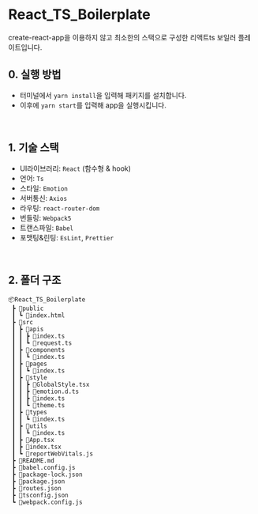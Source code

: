 # React_TS_Boilerplate

create-react-app을 이용하지 않고 최소한의 스택으로 구성한 리액트ts 보일러 플레이트입니다. 

## 0. 실행 방법
- 터미널에서 `yarn install`을 입력해 패키지를 설치합니다.
- 이후에 `yarn start`를 입력해 app을 실행시킵니다.

</br>

## 1. 기술 스택

- UI라이브러리: `React` (함수형 & hook)
- 언어: `Ts`
- 스타일: `Emotion`
- 서버통신: `Axios`
- 라우팅: `react-router-dom`
- 번들링: `Webpack5`
- 트랜스파일: `Babel`
- 포맷팅&린팅: `EsLint`, `Prettier`

</br>

## 2. 폴더 구조

```
📦React_TS_Boilerplate
 ┣ 📂public
 ┃ ┗ 📜index.html
 ┣ 📂src
 ┃ ┣ 📂apis
 ┃ ┃ ┣ 📜index.ts
 ┃ ┃ ┗ 📜request.ts
 ┃ ┣ 📂components
 ┃ ┃ ┗ 📜index.ts
 ┃ ┣ 📂pages
 ┃ ┃ ┗ 📜index.ts
 ┃ ┣ 📂style
 ┃ ┃ ┣ 📜GlobalStyle.tsx
 ┃ ┃ ┣ 📜emotion.d.ts
 ┃ ┃ ┣ 📜index.ts
 ┃ ┃ ┗ 📜theme.ts
 ┃ ┣ 📂types
 ┃ ┃ ┗ 📜index.ts
 ┃ ┣ 📂utils
 ┃ ┃ ┗ 📜index.ts
 ┃ ┣ 📜App.tsx
 ┃ ┣ 📜index.tsx
 ┃ ┗ 📜reportWebVitals.js
 ┣ 📜README.md
 ┣ 📜babel.config.js
 ┣ 📜package-lock.json
 ┣ 📜package.json
 ┣ 📜routes.json
 ┣ 📜tsconfig.json
 ┗ 📜webpack.config.js
 ```
